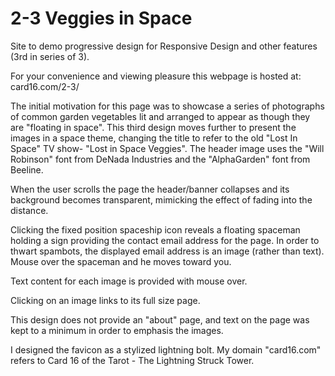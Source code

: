 # 2-3 Veggies in Space
Site to demo progressive design for Responsive Design and other features (3rd in series of 3).

For your convenience and viewing pleasure this webpage is hosted at: card16.com/2-3/

The initial motivation for this page was to showcase a series of photographs of common garden vegetables lit and arranged to appear as though they are "floating in space". This third design moves further to present the images in a space theme, changing the title to refer to the old "Lost In Space" TV show- "Lost in Space Veggies". The header image uses the "Will Robinson" font from DeNada Industries and the "AlphaGarden" font from Beeline.

When the user scrolls the page the header/banner collapses and its background becomes transparent, mimicking the effect of fading into the distance.

Clicking the fixed position spaceship icon reveals a floating spaceman holding a sign providing the contact email address for the page. In order to thwart spambots, the displayed email address is an image (rather than text). Mouse over the spaceman and he moves toward you.

Text content for each image is provided with mouse over.

Clicking on an image links to its full size page.

This design does not provide an "about" page, and text on the page was kept to a minimum in order to emphasis the images.

I designed the favicon as a stylized lightning bolt. My domain "card16.com" refers to Card 16 of the Tarot - The Lightning Struck Tower.
